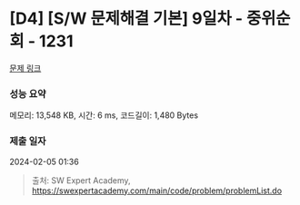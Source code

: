 # [D4] [S/W 문제해결 기본] 9일차 - 중위순회 - 1231 

[문제 링크](https://swexpertacademy.com/main/code/problem/problemDetail.do?contestProbId=AV140YnqAIECFAYD) 

### 성능 요약

메모리: 13,548 KB, 시간: 6 ms, 코드길이: 1,480 Bytes

### 제출 일자

2024-02-05 01:36



> 출처: SW Expert Academy, https://swexpertacademy.com/main/code/problem/problemList.do